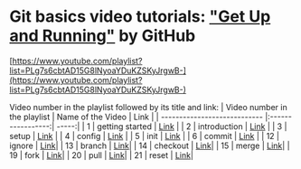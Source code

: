 # Git basics video tutorials: ["Get Up and Running"](https://www.youtube.com/playlist?list=PLg7s6cbtAD15G8lNyoaYDuKZSKyJrgwB-) by GitHub

[https://www.youtube.com/playlist?list=PLg7s6cbtAD15G8lNyoaYDuKZSKyJrgwB-](https://www.youtube.com/playlist?list=PLg7s6cbtAD15G8lNyoaYDuKZSKyJrgwB-)

Video number in the playlist followed by its title and link:
| Video number in the playlist | Name of the Video | Link  |
| ---------------------------- |:-----------------:| -----:|
| 1  | getting started | [Link](https://www.youtube.com/watch?v=noZnOSpcjYY&list=PLg7s6cbtAD15G8lNyoaYDuKZSKyJrgwB-&index=2&t=0s) |
| 2  | introduction    | [Link](https://www.youtube.com/watch?v=FyfwLX4HAxM&list=PLg7s6cbtAD15G8lNyoaYDuKZSKyJrgwB-&index=3&t=1s) |
| 3  | setup           | [Link](https://www.youtube.com/watch?v=7Inc0G0wutk&list=PLg7s6cbtAD15G8lNyoaYDuKZSKyJrgwB-&index=4&t=0s) |
| 4  | config          | [Link](https://www.youtube.com/watch?v=ZChtKFLiaNw&list=PLg7s6cbtAD15G8lNyoaYDuKZSKyJrgwB-&index=5&t=0s) |
| 5  | init            | [Link](https://www.youtube.com/watch?v=WxMFZncm12s&list=PLg7s6cbtAD15G8lNyoaYDuKZSKyJrgwB-&index=6&t=0s) |
| 6  | commit          | [Link](https://www.youtube.com/watch?v=A-Cll9jEnnM&list=PLg7s6cbtAD15G8lNyoaYDuKZSKyJrgwB-&index=7&t=0s) |
| 12 | ignore          | [Link](https://www.youtube.com/watch?v=4VBG9FlyiOw&list=PLg7s6cbtAD15G8lNyoaYDuKZSKyJrgwB-&index=13&t=0s)|
| 13 | branch          | [Link](https://www.youtube.com/watch?v=H5GJfcp3p4Q&list=PLg7s6cbtAD15G8lNyoaYDuKZSKyJrgwB-&index=14&t=0s)|
| 14 | checkout        | [Link](https://www.youtube.com/watch?v=HwrPhOp6-aM&list=PLg7s6cbtAD15G8lNyoaYDuKZSKyJrgwB-&index=15&t=0s)|
| 15 | merge           | [Link](https://www.youtube.com/watch?v=yyLiplDQtf0&list=PLg7s6cbtAD15G8lNyoaYDuKZSKyJrgwB-&index=16&t=0s)|
| 19 | fork            | [Link](https://www.youtube.com/watch?v=5oJHRbqEofs&list=PLg7s6cbtAD15G8lNyoaYDuKZSKyJrgwB-&index=20&t=0s)|
| 20 | pull            | [Link](https://www.youtube.com/watch?v=d5wpJ5VimSU&list=PLg7s6cbtAD15G8lNyoaYDuKZSKyJrgwB-&index=21&t=0s)|
| 21 | reset           | [Link](https://www.youtube.com/watch?v=BKPjPMVB81g&list=PLg7s6cbtAD15G8lNyoaYDuKZSKyJrgwB-&index=22&t=0s)|